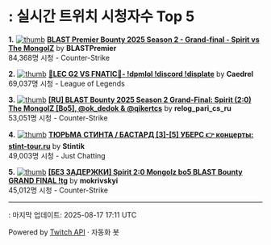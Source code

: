 # : 실시간 트위치 시청자수 Top 5

**1.** [![thumb](https://static-cdn.jtvnw.net/previews-ttv/live_user_blastpremier-320x180.jpg)](https://twitch.tv/BLASTPremier)
**[BLAST Premier Bounty 2025 Season 2 - Grand-final - Spirit vs The MongolZ](https://twitch.tv/BLASTPremier)** by **BLASTPremier**<br>84,368명 시청  - Counter-Strike

**2.** [![thumb](https://static-cdn.jtvnw.net/previews-ttv/live_user_caedrel-320x180.jpg)](https://twitch.tv/Caedrel)
**[🔴LEC G2 VS FNATIC🔴-  !dpmlol !discord !displate](https://twitch.tv/Caedrel)** by **Caedrel**<br>69,037명 시청  - League of Legends

**3.** [![thumb](https://static-cdn.jtvnw.net/previews-ttv/live_user_relog_pari_cs_ru-320x180.jpg)](https://twitch.tv/relog_pari_cs_ru)
**[[RU] BLAST Bounty 2025 Season 2 Grand-Final: Spirit (2:0) The MongolZ [Bo5], @ok_dedok & @qikertcs](https://twitch.tv/relog_pari_cs_ru)** by **relog_pari_cs_ru**<br>53,051명 시청  - Counter-Strike

**4.** [![thumb](https://static-cdn.jtvnw.net/previews-ttv/live_user_stintik-320x180.jpg)](https://twitch.tv/Stintik)
**[ТЮРЬМА СТИНТА / БАСТАРД [3]-[5] УБЕРС 👉 концерты: stint-tour.ru](https://twitch.tv/Stintik)** by **Stintik**<br>49,003명 시청  - Just Chatting

**5.** [![thumb](https://static-cdn.jtvnw.net/previews-ttv/live_user_mokrivskyi-320x180.jpg)](https://twitch.tv/mokrivskyi)
**[[БЕЗ ЗАДЕРЖКИ] Spirit 2:0 Mongolz bo5 BLAST Bounty GRAND FINAL !tg](https://twitch.tv/mokrivskyi)** by **mokrivskyi**<br>45,012명 시청  - Counter-Strike


---
: 마지막 업데이트: 2025-08-17 17:11 UTC

Powered by [Twitch API](https://dev.twitch.tv/docs/api/reference) · 자동화 봇